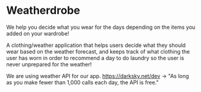# Weatherdrobe

We help you decide what you wear for the days depending on the items you added on your wardrobe!

A clothing/weather application that helps users decide what they should wear based on the weather forecast, and keeps track of what clothing the user has worn in order to recommend a day to do laundry so the user is never unprepared for the weather!

We are using weather API for our app.
https://darksky.net/dev -> "As long as you make fewer than 1,000 calls each day, the API is free."
